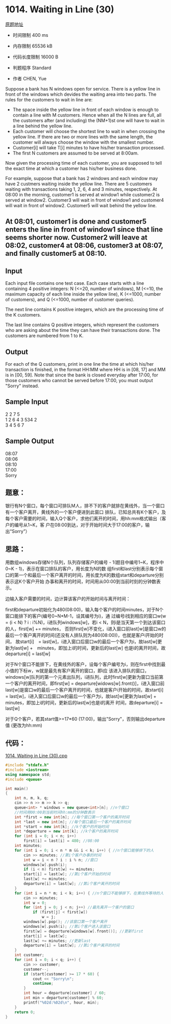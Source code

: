 # 1014. Waiting in Line (30)
[原题地址](https://www.patest.cn/contests/pat-a-practise/1014)
* 时间限制 400 ms

* 内存限制 65536 kB

* 代码长度限制 16000 B

* 判题程序 Standard 

* 作者 CHEN, Yue



Suppose a bank has N windows open for service. There is a yellow line in front of the windows which 
devides the waiting area into two parts. The rules for the customers to wait in line are: 

* The space inside the yellow line in front of each window is enough to contain a line with M customers. 
Hence when all the N lines are full, all the customers after (and including) the (NM+1)st one will have 
to wait in a line behind the yellow line. 
* Each customer will choose the shortest line to wait in when crossing the yellow line. If there are two 
or more lines with the same length, the customer will always choose the window with the smallest number. 
* Customer[i] will take T[i] minutes to have his/her transaction processed. 
* The first N customers are assumed to be served at 8:00am. 

Now given the processing time of each customer, you are supposed to tell the exact time at which a customer 
has his/her business done.

For example, suppose that a bank has 2 windows and each window may have 2 custmers waiting inside the yellow 
line. There are 5 customers waiting with transactions taking 1, 2, 6, 4 and 3 minutes, respectively. At 08:00 
in the morning, customer1 is served at window1 while customer2 is served at window2. Customer3 will wait in 
front of window1 and customer4 will wait in front of window2. Customer5 will wait behind the yellow line.

At 08:01, customer1 is done and customer5 enters the line in front of window1 since that line seems shorter now. 
Customer2 will leave at 08:02, customer4 at 08:06, customer3 at 08:07, and finally customer5 at 08:10.
----



## Input

Each input file contains one test case. Each case starts with a line containing 4 positive integers: 
N (<=20, number of windows), M (<=10, the maximum capacity of each line inside the yellow line), K 
(<=1000, number of customers), and Q (<=1000, number of customer queries).

The next line contains K positive integers, which are the processing time of the K customers.

The last line contains Q positive integers, which represent the customers who are asking about the time 
they can have their transactions done. The customers are numbered from 1 to K.



## Output

For each of the Q customers, print in one line the time at which his/her transaction is finished, in the format 
HH:MM where HH is in [08, 17] and MM is in [00, 59]. Note that since the bank is closed everyday after 17:00, 
for those customers who cannot be served before 17:00, you must output "Sorry" instead.




## Sample Input
2 2 7 5  
1 2 6 4 3 534 2  
3 4 5 6 7  

## Sample Output
08:07  
08:06  
08:10  
17:00  
Sorry  




## 题意：

银行有N个窗口，每个窗口可排队M人，排不下的客户就排在黄线外，当一个窗口有一个客户离开，黄线外的一个客户便进到此窗口
排队，已知总共有K个客户，及每个客户需要的时间，输入Q个客户，求他们离开的时间，用hh:mm格式输出（客户的编号从1~K，客
户在08:00到达，对于开始时间大于17:00的客户，输出“Sorry”） 

## 思路：

用数组windows存储N个队列，队列存储客户的编号 - 1(题目中编号1~K，程序中0~K - 1)，表示在窗口排队的客户，用长度为N的数
组first和last分别表示每个窗口的第一个和最后一个客户离开的时间，用长度为K的数组start和departure分别表示这K个客户开始
办事和离开的时间，时间用从00:00到当前时刻的分钟数表示。

边输入客户需要的时间，边计算该客户的开始时间与离开时间：

first和departure初始化为480(08:00)，输入每个客户的时间minutes，对于N个窗口能排下的客户(编号0~N*M-1，设其编号为i)，通
过编号i找到相应的窗口w(w = (i < N) ? i : i%N)，i进队列windows[w]，若i < N，则i是当天第一个到达该窗口的人，first[w] += minutes，
否则first[w]不变化，i进入窗口前last[w]是窗口w的最后一个客户离开的时间(还没有人排队则为480(08:00))，也就是客户i开始的时间，
故start[i]　= last[w]，i进入窗口后窗口w的最后一个客户为i，故last[w]更新为last[w] +　minutes，即加上i的时间，更新后的last[w]
也是i的离开时间，故departure[i] = last[w]
 
对于N个窗口不能排下，在黄线外的客户，设每个客户编号为i，则在first中找到最小值的下标w，w就是最先有客户离开的窗口，即i应
该进入排队的窗口，windows[w]队列的第一个元素出队列，i进队列，此时first[w]更新为窗口当前第一个客户的离开时间，即first[w] 
= departure[widows[w].front()]，i进入窗口前last[w]是窗口w的最后一个客户离开的时间，也就是客户i开始的时间，故start[i]　= 
last[w]，i进入窗口后窗口w的最后一个客户为i，故last[w]更新为last[w] +　minutes，即加上i的时间，更新后的last[w]也是i的离开
时间，故departure[i] = last[w]

对于Q个客户，若其start值>=17*60 (17:00)，输出"Sorry"，否则输出departure值 (更改为hh:mm)

## 代码：

[1014. Waiting in Line (30).cpp](https://github.com/jerrykcode/PAT-Advanced-Level-Practise/blob/master/1014.%20Waiting%20in%20Line%20(30)/1014.%20Waiting%20in%20Line%20(30).cpp)

```cpp
#include "stdafx.h"
#include <iostream>
using namespace std;
#include <queue>

int main()
{
	int n, m, k, q;
	cin >> n >> m >> k >> q;
	queue<int> * windows = new queue<int>[n]; //n个窗口
	//时间用00:00到当前时间hh:mm的分钟数表示
	int *first = new int[n]; //每个窗口第一个客户的离开时间
	int *last = new int[n]; //每个窗口最后一个客户的离开时间
	int *start = new int[k]; //k个客户的开始时间
	int *departure = new int[k]; //k个客户的离开时间
	for (int i = 0; i < n; i++)
		first[i] = last[i] = 480; //08:00
	int minutes;
	for (int i = 0; i < n * m && i < k; i++) { //n个窗口能够排下的人
		cin >> minutes; //第i个客户办事的时间
		int w = i < n ? i : i % n; //窗口
		windows[w].push(i);
		if (i < n) first[w] += minutes;
		start[i] = last[w]; //第i个客户开始的时间
		last[w] += minutes;
		departure[i] = last[w]; //第i个客户离开的时间
	}
	for (int i = n * m; i < k; i++) { //n个窗口不能够排下，在黄线外等待的人
		cin >> minutes;
		int w = 0;
		for (int j = 0; j < n; j++) //最先离开一个客户的窗口
			if (first[j] < first[w])
				w = j;
		windows[w].pop(); //该窗口第一个客户离开
		windows[w].push(i); //第i个客户进入该窗口
		first[w] = departure[windows[w].front()]; //更新first
		start[i] = last[w];
		last[w] += minutes; //更新last
		departure[i] = last[w]; //第i个客户离开的时间
	}
	int customer;
	for (int i = 0; i < q; i++) {
		cin >> customer;
		customer--;
		if (start[customer] >= 17 * 60) {
			cout << "Sorry\n";
			continue;
		}
		int hour = departure[customer] / 60;
		int min = departure[customer] % 60;
		printf("%02d:%02d\n", hour, min);
	}
    return 0;
}
```


